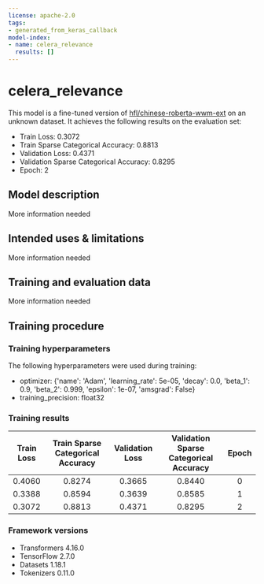 ```yaml
---
license: apache-2.0
tags:
- generated_from_keras_callback
model-index:
- name: celera_relevance
  results: []
---
```


<!-- This model card has been generated automatically according to the information Keras had access to. You should
probably proofread and complete it, then remove this comment. -->

# celera_relevance

This model is a fine-tuned version of [hfl/chinese-roberta-wwm-ext](https://huggingface.co/hfl/chinese-roberta-wwm-ext) on an unknown dataset.
It achieves the following results on the evaluation set:
- Train Loss: 0.3072
- Train Sparse Categorical Accuracy: 0.8813
- Validation Loss: 0.4371
- Validation Sparse Categorical Accuracy: 0.8295
- Epoch: 2

## Model description

More information needed

## Intended uses & limitations

More information needed

## Training and evaluation data

More information needed

## Training procedure

### Training hyperparameters

The following hyperparameters were used during training:
- optimizer: {'name': 'Adam', 'learning_rate': 5e-05, 'decay': 0.0, 'beta_1': 0.9, 'beta_2': 0.999, 'epsilon': 1e-07, 'amsgrad': False}
- training_precision: float32

### Training results

| Train Loss | Train Sparse Categorical Accuracy | Validation Loss | Validation Sparse Categorical Accuracy | Epoch |
|:----------:|:---------------------------------:|:---------------:|:--------------------------------------:|:-----:|
| 0.4060     | 0.8274                            | 0.3665          | 0.8440                                 | 0     |
| 0.3388     | 0.8594                            | 0.3639          | 0.8585                                 | 1     |
| 0.3072     | 0.8813                            | 0.4371          | 0.8295                                 | 2     |


### Framework versions

- Transformers 4.16.0
- TensorFlow 2.7.0
- Datasets 1.18.1
- Tokenizers 0.11.0

